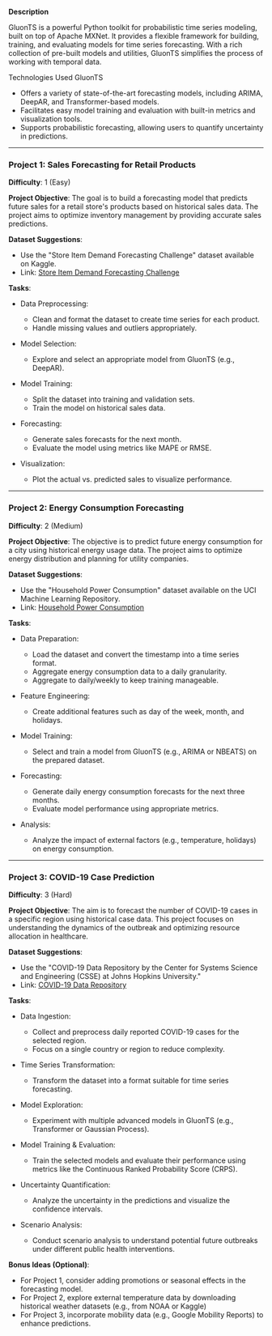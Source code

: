 **Description**

GluonTS is a powerful Python toolkit for probabilistic time series modeling, built on top of Apache MXNet. It provides a flexible framework for building, training, and evaluating models for time series forecasting. With a rich collection of pre-built models and utilities, GluonTS simplifies the process of working with temporal data.

Technologies Used
GluonTS

- Offers a variety of state-of-the-art forecasting models, including ARIMA, DeepAR, and Transformer-based models.
- Facilitates easy model training and evaluation with built-in metrics and visualization tools.
- Supports probabilistic forecasting, allowing users to quantify uncertainty in predictions.

---

### Project 1: Sales Forecasting for Retail Products
**Difficulty**: 1 (Easy)

**Project Objective**: The goal is to build a forecasting model that predicts future sales for a retail store's products based on historical sales data. The project aims to optimize inventory management by providing accurate sales predictions.

**Dataset Suggestions**: 
- Use the "Store Item Demand Forecasting Challenge" dataset available on Kaggle. 
- Link: [Store Item Demand Forecasting Challenge](https://www.kaggle.com/c/demand-forecasting-kernels-only/data)

**Tasks**:
- Data Preprocessing:
    - Clean and format the dataset to create time series for each product.
    - Handle missing values and outliers appropriately.

- Model Selection:
    - Explore and select an appropriate model from GluonTS (e.g., DeepAR).

- Model Training:
    - Split the dataset into training and validation sets.
    - Train the model on historical sales data.

- Forecasting:
    - Generate sales forecasts for the next month.
    - Evaluate the model using metrics like MAPE or RMSE.

- Visualization:
    - Plot the actual vs. predicted sales to visualize performance.

---

### Project 2: Energy Consumption Forecasting
**Difficulty**: 2 (Medium)

**Project Objective**: The objective is to predict future energy consumption for a city using historical energy usage data. The project aims to optimize energy distribution and planning for utility companies.

**Dataset Suggestions**: 
- Use the "Household Power Consumption" dataset available on the UCI Machine Learning Repository. 
- Link: [Household Power Consumption](https://archive.ics.uci.edu/ml/datasets/individual+household+electric+power+consumption)

**Tasks**:
- Data Preparation:
    - Load the dataset and convert the timestamp into a time series format.
    - Aggregate energy consumption data to a daily granularity.
    - Aggregate to daily/weekly to keep training manageable.

- Feature Engineering:
    - Create additional features such as day of the week, month, and holidays.

- Model Training:
    - Select and train a model from GluonTS (e.g., ARIMA or NBEATS) on the prepared dataset.

- Forecasting:
    - Generate daily energy consumption forecasts for the next three months.
    - Evaluate model performance using appropriate metrics.

- Analysis:
    - Analyze the impact of external factors (e.g., temperature, holidays) on energy consumption.

---

### Project 3: COVID-19 Case Prediction
**Difficulty**: 3 (Hard)

**Project Objective**: The aim is to forecast the number of COVID-19 cases in a specific region using historical case data. This project focuses on understanding the dynamics of the outbreak and optimizing resource allocation in healthcare.

**Dataset Suggestions**: 
- Use the "COVID-19 Data Repository by the Center for Systems Science and Engineering (CSSE) at Johns Hopkins University."
- Link: [COVID-19 Data Repository](https://github.com/CSSEGISandData/COVID-19)

**Tasks**:
- Data Ingestion:
    - Collect and preprocess daily reported COVID-19 cases for the selected region.
    - Focus on a single country or region to reduce complexity.

- Time Series Transformation:
    - Transform the dataset into a format suitable for time series forecasting.

- Model Exploration:
    - Experiment with multiple advanced models in GluonTS (e.g., Transformer or Gaussian Process).

- Model Training & Evaluation:
    - Train the selected models and evaluate their performance using metrics like the Continuous Ranked Probability Score (CRPS).

- Uncertainty Quantification:
    - Analyze the uncertainty in the predictions and visualize the confidence intervals.

- Scenario Analysis:
    - Conduct scenario analysis to understand potential future outbreaks under different public health interventions.

**Bonus Ideas (Optional)**:
- For Project 1, consider adding promotions or seasonal effects in the forecasting model.
- For Project 2, explore external temperature data by downloading historical weather datasets (e.g., from NOAA or Kaggle)
- For Project 3, incorporate mobility data (e.g., Google Mobility Reports) to enhance predictions.

